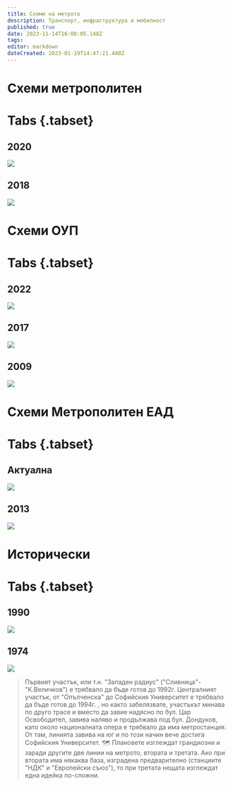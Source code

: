 ```yaml
---
title: Схеми на метрото
description: Транспорт, инфраструктура и мобилност
published: true
date: 2023-11-14T16:08:05.148Z
tags: 
editor: markdown
dateCreated: 2023-01-19T14:47:21.440Z
---
```


# Схеми метрополитен

# Tabs {.tabset}

## 2020
<img src="https://drive.google.com/uc?id=1kIoKCD9kJbcw0Sc29ewcVqtCxDpwp03A"/>

## 2018
<img src="https://drive.google.com/uc?id=1PKEXgTBV1T4nuNrHdcz1cSsbFzhKiX7D"/>

# Схеми ОУП

# Tabs {.tabset}


## 2022
<img src="https://drive.google.com/uc?id=1TviNeeAnExHpkYKwt2QzqhtxxIbyH1hO"/>

## 2017
<img src="https://drive.google.com/uc?id=1tqcn_7Dy8B1OX6Jn3YqXSU6U74Sr08Yj"/>

## 2009
<img src="https://drive.google.com/uc?id=1p9bkNolLNYmX1BDV3_mm5UiIaTO1rQZF"/>

# Схеми Метрополитен ЕАД

# Tabs {.tabset}


## Актуална
<img src="https://drive.google.com/uc?id=1UmFXS6DzVWKypwN9-2Uli8uk6Otjj7T6"/>

## 2013
<img src="https://drive.google.com/uc?id=1ru45Sh2JicmQapzo7Ed7DpJYEIqxQBUP"/>



# Исторически

# Tabs {.tabset}


## 1990

<img src="https://drive.google.com/uc?id=1JSqCDwYQ6aMOGvV9lLXItE3RWP1nwoh7"/>


## 1974
<img src="https://drive.google.com/uc?id=12sxE2OXFDnrXKMTfc_uQwi9wx2_8b5Fx"/>

> Първият участък, или т.н. "Западен радиус" ("Сливница"-"К.Величков") е трябвало да бъде готов до 1992г. Централният участък, от "Опълченска" до Софийския Университет е трябвало да бъде готов до 1994г. , но както забелязвате, участъкът минава по друго трасе и вместо да завие надясно по бул. Цар Освободител, завива наляво и продължава под бул. Дондуков, като около националната опера е трябвало да има метростанция. От там, линията завива на юг и по този начин вече достига Софийския Университет.
🗺️ Плановете изглеждат грандиозни и заради другите две линии на метрото, втората и третата. Ако при втората има някаква база, изградена предварително (станциите "НДК" и "Европейски съюз"), то при третата нещата изглеждат една идейка по-сложни. 
